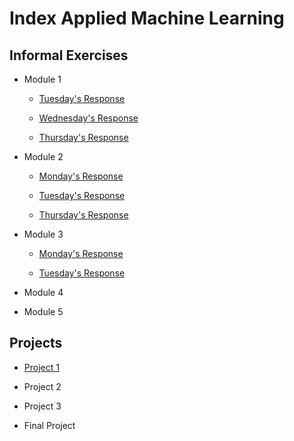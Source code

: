 # Index Applied Machine Learning

## Informal Exercises

- Module 1 
  
  - [Tuesday's Response](tues1.md)
  
  - [Wednesday's Response](wed1.md)
  
  - [Thursday's Response](thurs1.md)

- Module 2

  - [Monday's Response](mond1.md)
    
  - [Tuesday's Response](tues2.md)
  
  - [Thursday's Response](thurs2.md)

- Module 3
  
  - [Monday's Response](mond3.md)
    
  - [Tuesday's Response](tues3.md)
  
- Module 4
- Module 5




## Projects

- [Project 1](project1.md)

- Project 2

- Project 3

- Final Project